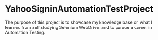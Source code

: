 # YahooSigninAutomationTestProject
The purpose of this project is to showcase my knowledge base on what I learned from self studying Selenium WebDriver and to pursue a career in Automation Testing.
